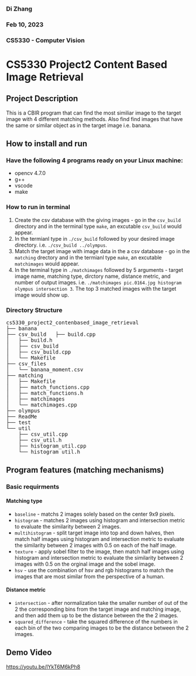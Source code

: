 ### Di Zhang
### Feb 10, 2023
### CS5330 - Computer Vision

# CS5330 Project2 Content Based Image Retrieval

## Project Description

This is a CBIR program that can find the most similiar image to the target image with 4 different matching methods. Also find find images that
have the same or similar object as in the target image i.e. banana.

## How to install and run

### Have the following 4 programs ready on your **Linux** machine:

- opencv 4.7.0
- g++
- vscode
- make

### How to run in terminal

1. Create the csv database with the giving images - go in the `csv_build` directory and in the terminal type `make`, an excutable `csv_build` would appear.
2. In the termianl type in `./csv_build` followed by your desired image directory. i.e. `./csv_build ../olympus`.
3. Match the target image with image data in the a csv database - go in the `matching` drectory and in the termianl type `make`, an excutable `matchimages` would appear.
4. In the terminal type in `./matchimages` followed by 5 arguments - target image name, matching type, dirctory name, distance metric, and number of output images. i.e. `./matchimages pic.0164.jpg histogram olympus intersection 3`. The top 3 matched images with the target image would show up. 

### Directory Structure
<pre>
cs5330_project2_contenbased_image_retrieval
├── banana
├── csv_build   ├── build.cpp
│   ├── build.h
│   ├── csv_build
│   ├── csv_build.cpp
│   └── Makefile
├── csv_files
│   └── banana_moment.csv
├── matching
│   ├── Makefile
│   ├── match_functions.cpp
│   ├── match_functions.h
│   ├── matchimages
│   └── matchimages.cpp
├── olympus
├── ReadMe
├── test
└── util
    ├── csv_util.cpp
    ├── csv_util.h
    ├── histogram_util.cpp
    └── histogram_util.h
</pre>

## Program features (matching mechanisms)

### Basic requirments

#### Matching type
- `baseline` - matchs 2 images solely based on the center 9x9 pixels.
- `histogram` - matches 2 images using histogram and intersection metric to evaluate the similarity between 2 images.  
- `multihistogram` - split target image into top and down halves, then match half images using histogram and intersection metric to evaluate the similarity between 2 images with 0.5 on each of the half image. 
- `texture` - apply sobel filter to the image, then match half images using histogram and intersection metric to evaluate the similarity between 2 images with 0.5 on the orginal image and the sobel image. 
- `hsv` - use the combination of hsv and rgb histograms to match the images that are most similar from the perspective of a human. 

#### Distance metric

- `intersection` - after normalization take the smaller number of out of the 2 the corresponding bins from the target image and matching image, and then add them up to be the distance between the the 2 images.
- `squared_difference` - take the squared difference of the numbers in each bin of the two comparing images to be the distance between the 2 images.
   
## Demo Video
https://youtu.be/lYkT6M6kPh8
